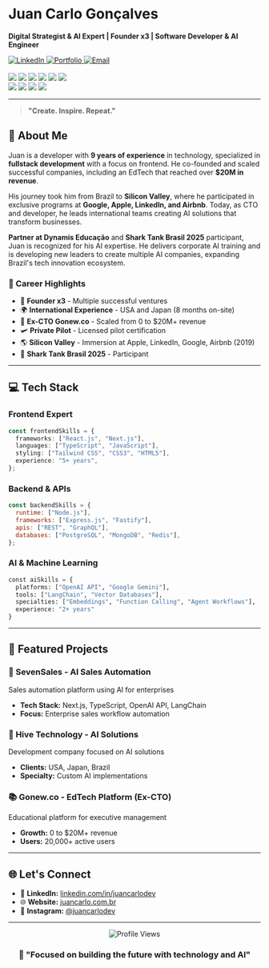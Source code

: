 # Juan Carlo Gonçalves

**Digital Strategist & AI Expert | Founder x3 | Software Developer & AI Engineer**

<div align="left">
  <a href="https://www.linkedin.com/in/juancarlodev" target="_blank">
    <img src="https://img.shields.io/badge/-Juan%20Carlo%20Gonçalves-%230077B5?style=for-the-badge&logo=linkedin&logoColor=white" alt="LinkedIn">
  </a>
  <a href="https://juancarlo.com.br" target="_blank">
    <img src="https://img.shields.io/badge/-Portfolio-%23000000?style=for-the-badge&logo=vercel&logoColor=white" alt="Portfolio">
  </a>
  <a href="mailto:juancarlo8800@gmail.com">
    <img src="https://img.shields.io/badge/-Email-%23D14836?style=for-the-badge&logo=gmail&logoColor=white" alt="Email">
  </a>
</div>

<br />

<div align="left">
  <img src="https://img.shields.io/badge/JavaScript-F7DF1E?style=for-the-badge&logo=javascript&logoColor=black" />
  <img src="https://img.shields.io/badge/TypeScript-007ACC?style=for-the-badge&logo=typescript&logoColor=white" />
  <img src="https://img.shields.io/badge/React-61dafb?style=for-the-badge&logo=react&logoColor=333333" />
  <img src="https://img.shields.io/badge/Next.js-000000?style=for-the-badge&logo=next.js&logoColor=white" />
  <img src="https://img.shields.io/badge/Node.js-339933?style=for-the-badge&logo=node.js&logoColor=white" />
  <img src="https://img.shields.io/badge/Tailwind_CSS-38B2AC?style=for-the-badge&logo=tailwind-css&logoColor=white" />
</div>

<div align="left">
  <img src="https://img.shields.io/badge/OpenAI-412991?style=for-the-badge&logo=openai&logoColor=white" />
  <img src="https://img.shields.io/badge/Google_Gemini-8E75B2?style=for-the-badge&logo=google&logoColor=white" />
  <img src="https://img.shields.io/badge/LangChain-121212?style=for-the-badge&logo=chainlink&logoColor=white" />
  <img src="https://img.shields.io/badge/Vector_DB-FF6B6B?style=for-the-badge&logo=database&logoColor=white" />
</div>

---

> **"Create. Inspire. Repeat."**

## 🚀 About Me

Juan is a developer with **9 years of experience** in technology, specialized in **fullstack development** with a focus on frontend. He co-founded and scaled successful companies, including an EdTech that reached over **$20M in revenue**.

His journey took him from Brazil to **Silicon Valley**, where he participated in exclusive programs at **Google, Apple, LinkedIn, and Airbnb**. Today, as CTO and developer, he leads international teams creating AI solutions that transform businesses.

**Partner at Dynamis Educação** and **Shark Tank Brasil 2025** participant, Juan is recognized for his AI expertise. He delivers corporate AI training and is developing new leaders to create multiple AI companies, expanding Brazil's tech innovation ecosystem.

### 🎯 Career Highlights

- 🚀 **Founder x3** - Multiple successful ventures
- 🌍 **International Experience** - USA and Japan (8 months on-site)
- 🏢 **Ex-CTO Gonew.co** - Scaled from 0 to $20M+ revenue
- 🛩️ **Private Pilot** - Licensed pilot certification
- 🌎 **Silicon Valley** - Immersion at Apple, LinkedIn, Google, Airbnb (2019)
- 🦈 **Shark Tank Brasil 2025** - Participant

---

## 💻 Tech Stack

### Frontend Expert

```typescript
const frontendSkills = {
  frameworks: ["React.js", "Next.js"],
  languages: ["TypeScript", "JavaScript"],
  styling: ["Tailwind CSS", "CSS3", "HTML5"],
  experience: "5+ years",
};
```

### Backend & APIs

```javascript
const backendSkills = {
  runtime: ["Node.js"],
  frameworks: ["Express.js", "Fastify"],
  apis: ["REST", "GraphQL"],
  databases: ["PostgreSQL", "MongoDB", "Redis"],
};
```

### AI & Machine Learning

```python
const aiSkills = {
  platforms: ["OpenAI API", "Google Gemini"],
  tools: ["LangChain", "Vector Databases"],
  specialties: ["Embeddings", "Function Calling", "Agent Workflows"],
  experience: "2+ years"
}
```

---

## 🌟 Featured Projects

### 🤖 SevenSales - AI Sales Automation

Sales automation platform using AI for enterprises

- **Tech Stack:** Next.js, TypeScript, OpenAI API, LangChain
- **Focus:** Enterprise sales workflow automation

### 🏢 Hive Technology - AI Solutions

Development company focused on AI solutions

- **Clients:** USA, Japan, Brazil
- **Specialty:** Custom AI implementations

### 📚 Gonew.co - EdTech Platform (Ex-CTO)

Educational platform for executive management

- **Growth:** 0 to $20M+ revenue
- **Users:** 20,000+ active users

---

## 🌐 Let's Connect

- 💼 **LinkedIn:** [linkedin.com/in/juancarlodev](https://linkedin.com/in/juancarlodev)
- 🌐 **Website:** [juancarlo.com.br](https://juancarlo.com.br)
- 📸 **Instagram:** [@juancarlodev](https://instagram.com/juancarlodev)

---

<div align="center">
  <img src="https://komarev.com/ghpvc/?username=JuanCarloDev&color=blue&style=flat-square&label=Profile+Views" alt="Profile Views" />
</div>

<div align="center">

### 🚀 "Focused on building the future with technology and AI"

</div>
